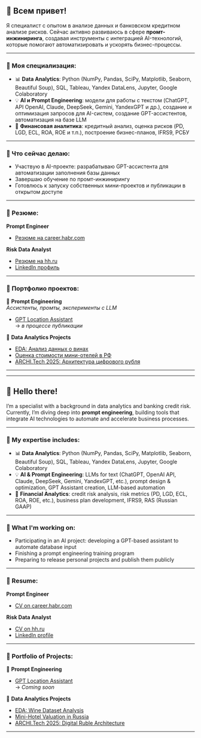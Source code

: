 ## 👋 Всем привет!

Я специалист с опытом в анализе данных и банковском кредитном анализе рисков. Сейчас активно развиваюсь в сфере **промт-инжиниринга**, создавая инструменты с интеграцией AI-технологий, которые помогают автоматизировать и ускорять бизнес-процессы.

---

### 🔧 Моя специализация:
- 📊 **Data Analytics**: Python (NumPy, Pandas, SciPy, Matplotlib, Seaborn, Beautiful Soup), SQL, Tableau, Yandex DataLens, Jupyter, Google Colaboratory  
- 💡 **AI и Prompt Engineering**: модели для работы с текстом (ChatGPT, API OpenAI, Claude, DeepSeek, Gemini, YandexGPT и др.), создание и оптимизация запросов для AI-систем, создание GPT-ассистентов, автоматизация на базе LLM  
- 🏦 **Финансовая аналитика**: кредитный анализ, оценка рисков (PD, LGD, ECL, ROA, ROE и т.п.), построение бизнес-планов, IFRS9, РСБУ

---

### 🚀 Что сейчас делаю:
- Участвую в AI-проекте: разрабатываю GPT-ассистента для автоматизации заполнения базы данных  
- Завершаю обучение по промт-инжинирингу  
- Готовлюсь к запуску собственных мини-проектов и публикации в открытом доступе  

---

### 📝 Резюме:
**Prompt Engineer**  
- [Резюме на career.habr.com](https://career.habr.com/olga_001)  

**Risk Data Analyst**  
- [Резюме на hh.ru](https://hh.ru/resume/f12571baff0e9317d00039ed1f6a7652756a50)  
- [LinkedIn профиль](https://www.linkedin.com/in/olga-bychkova-740b638b/)

---

### 📂 Портфолио проектов:

📁 **Prompt Engineering**  
_Ассистенты, промты, эксперименты с LLM_  
- [GPT Location Assistant](https://github.com/olga-001/gpt-location-assistant)  
→ *в процессе публикации*

📁 **Data Analytics Projects**  
- [EDA: Анализ данных о винах](https://github.com/olga-001/wine_-)  
- [Оценка стоимости мини-отелей в РФ](https://github.com/olga-001/mini-Hotels)  
- [ARCHI.Tech 2025: Архитектура цифрового рубля](https://github.com/olga-001/ARCHI.Tech-_2025)

---

---

## 👋 Hello there!

I’m a specialist with a background in data analytics and banking credit risk. Currently, I’m diving deep into **prompt engineering**, building tools that integrate AI technologies to automate and accelerate business processes.

---

### 🔧 My expertise includes:
- 📊 **Data Analytics**: Python (NumPy, Pandas, SciPy, Matplotlib, Seaborn, Beautiful Soup), SQL, Tableau, Yandex DataLens, Jupyter, Google Colaboratory  
- 💡 **AI & Prompt Engineering**: LLMs for text (ChatGPT, OpenAI API, Claude, DeepSeek, Gemini, YandexGPT, etc.), prompt design & optimization, GPT Assistant creation, LLM-based automation  
- 🏦 **Financial Analytics**: credit risk analysis, risk metrics (PD, LGD, ECL, ROA, ROE, etc.), business plan development, IFRS9, RAS (Russian GAAP)

---

### 🚀 What I'm working on:
- Participating in an AI project: developing a GPT-based assistant to automate database input  
- Finishing a prompt engineering training program  
- Preparing to release personal projects and publish them publicly  

---

### 📝 Resume:
**Prompt Engineer**  
- [CV on career.habr.com](https://career.habr.com/olga_001)

**Risk Data Analyst**  
- [CV on hh.ru](https://hh.ru/resume/f12571baff0e9317d00039ed1f6a7652756a50)  
- [LinkedIn profile](https://www.linkedin.com/in/olga-bychkova-740b638b/)

---

### 📂 Portfolio of Projects:

📁 **Prompt Engineering**  
- [GPT Location Assistant](https://github.com/olga-001/gpt-location-assistant)  
→ *Coming soon*

📁 **Data Analytics Projects**  
- [EDA: Wine Dataset Analysis](https://github.com/olga-001/wine_-)  
- [Mini-Hotel Valuation in Russia](https://github.com/olga-001/mini-Hotels)  
- [ARCHI.Tech 2025: Digital Ruble Architecture](https://github.com/olga-001/ARCHI.Tech-_2025)


---

